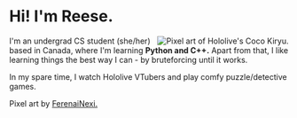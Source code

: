 # Hi! I'm Reese.
<img src="https://github.com/kiryu-coco/kiryu-coco/blob/master/coconew.png" alt="Pixel art of Hololive's Coco Kiryu." align="right"> I'm an undergrad CS student (she/her) based in Canada, where I'm learning <b>Python and C++.</b> Apart from that, I like learning things the best way I can - by bruteforcing until it works.

In my spare time, I watch Hololive VTubers and play comfy puzzle/detective games.

Pixel art by <a href="https://twitter.com/FerenaiNexi/status/1266432689839632385">FerenaiNexi.</a>
